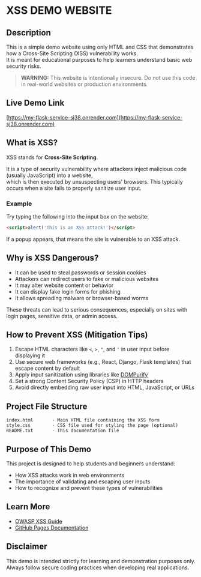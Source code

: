 # XSS DEMO WEBSITE

## Description
This is a simple demo website using only HTML and CSS that demonstrates how a Cross-Site Scripting (XSS) vulnerability works.  
It is meant for educational purposes to help learners understand basic web security risks.

> **WARNING:** This website is intentionally insecure. Do not use this code in real-world websites or production environments.

## Live Demo Link
[https://my-flask-service-sj38.onrender.com](https://my-flask-service-sj38.onrender.com)

## What is XSS?
XSS stands for **Cross-Site Scripting**.

It is a type of security vulnerability where attackers inject malicious code (usually JavaScript) into a website,  
which is then executed by unsuspecting users' browsers. This typically occurs when a site fails to properly sanitize user input.

### Example
Try typing the following into the input box on the website:

```html
<script>alert('This is an XSS attack!')</script>
```

If a popup appears, that means the site is vulnerable to an XSS attack.

## Why is XSS Dangerous?
- It can be used to steal passwords or session cookies  
- Attackers can redirect users to fake or malicious websites  
- It may alter website content or behavior  
- It can display fake login forms for phishing  
- It allows spreading malware or browser-based worms  

These threats can lead to serious consequences, especially on sites with login pages, sensitive data, or admin access.

## How to Prevent XSS (Mitigation Tips)
1. Escape HTML characters like `<`, `>`, `"`, and `'` in user input before displaying it  
2. Use secure web frameworks (e.g., React, Django, Flask templates) that escape content by default  
3. Apply input sanitization using libraries like [DOMPurify](https://github.com/cure53/DOMPurify)  
4. Set a strong Content Security Policy (CSP) in HTTP headers  
5. Avoid directly embedding raw user input into HTML, JavaScript, or URLs  

## Project File Structure
```
index.html       - Main HTML file containing the XSS form  
style.css        - CSS file used for styling the page (optional)  
README.txt       - This documentation file
```

## Purpose of This Demo
This project is designed to help students and beginners understand:

- How XSS attacks work in web environments  
- The importance of validating and escaping user inputs  
- How to recognize and prevent these types of vulnerabilities  

## Learn More
- [OWASP XSS Guide](https://owasp.org/www-community/attacks/xss)  
- [GitHub Pages Documentation](https://pages.github.com/)

## Disclaimer
This demo is intended strictly for learning and demonstration purposes only.  
Always follow secure coding practices when developing real applications.
